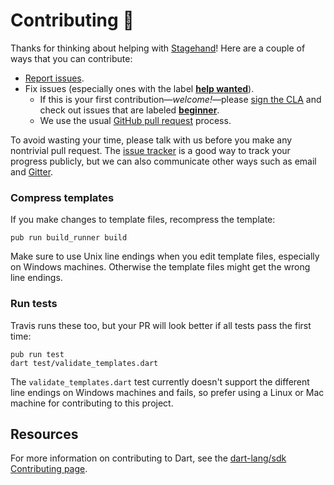 # Contributing :purple_heart:

Thanks for thinking about helping with [Stagehand][]!
Here are a couple of ways that you can contribute:

* [Report issues](https://github.com/dart-lang/stagehand/issues/new).
* Fix issues (especially ones with the label
  **[help wanted](https://github.com/dart-lang/stagehand/issues?utf8=%E2%9C%93&q=is%3Aopen%20is%3Aissue%20label%3A%22help%20wanted%22%20)**).
  * If this is your first contribution—_welcome!_—please
  [sign the CLA](https://developers.google.com/open-source/cla/individual)
  and check out issues that are
  labeled **[beginner](https://github.com/dart-lang/stagehand/issues?utf8=%E2%9C%93&q=is%3Aissue%20is%3Aopen%20label%3A%22help%20wanted%22%20label%3Abeginner%20)**.
  * We use the usual [GitHub pull request](https://help.github.com/articles/about-pull-requests/) process.

To avoid wasting your time, please talk with us before you make any nontrivial
pull request. The [issue tracker](https://github.com/dart-lang/stagehand/issues)
is a good way to track your progress publicly, but we can also communicate
other ways such as email and [Gitter](https://gitter.im/dart-lang/TALK-general).


### Compress templates

If you make changes to template files, recompress the template:

```
pub run build_runner build
```

Make sure to use Unix line endings when you edit template files, especially on Windows machines.
Otherwise the template files might get the wrong line endings.

### Run tests

Travis runs these too, but your PR will look better if all tests pass the
first time:

```
pub run test
dart test/validate_templates.dart
```

The `validate_templates.dart` test currently doesn't support the different line endings
on Windows machines and fails, so prefer using a Linux or Mac machine for contributing to this project.


## Resources

For more information on contributing to Dart, see the
[dart-lang/sdk Contributing page](https://github.com/dart-lang/sdk/wiki/Contributing).

<!-- Put link to dart-lang/site-www and other receptive repos here?-->

[Stagehand]: https://pub.dev/packages/stagehand
